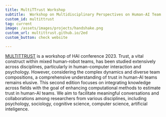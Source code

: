 ```yaml
---
title: MultiTTrust Workshop
subtitle:  Workshop on Multidisciplinary Perspectives on Human-AI Team Trust
custom_id: multittrust
tag: current
image: /assets/images/projects/handshake.png
custom_url: multittrust.github.io/2ed
custom_button: check website

---
```

[MULTITTRUST](https://multittrust.github.io/2ed/) is a workshop of HAI conference 2023. Trust, a vital construct within mixed human-robot teams, has been studied extensively across disciplines, particularly in human-computer interaction and psychology. However, considering the complex dynamics and diverse team compositions, a comprehensive understanding of trust in human-AI teams remains elusive. This second edition focuses on integrating knowledge across fields with the goal of enhancing computational methods to estimate trust in human-AI teams. We aim to facilitate meaningful conversations and collaborations among researchers from various disciplines, including psychology, sociology, cognitive science, computer science, artificial inteligence.

